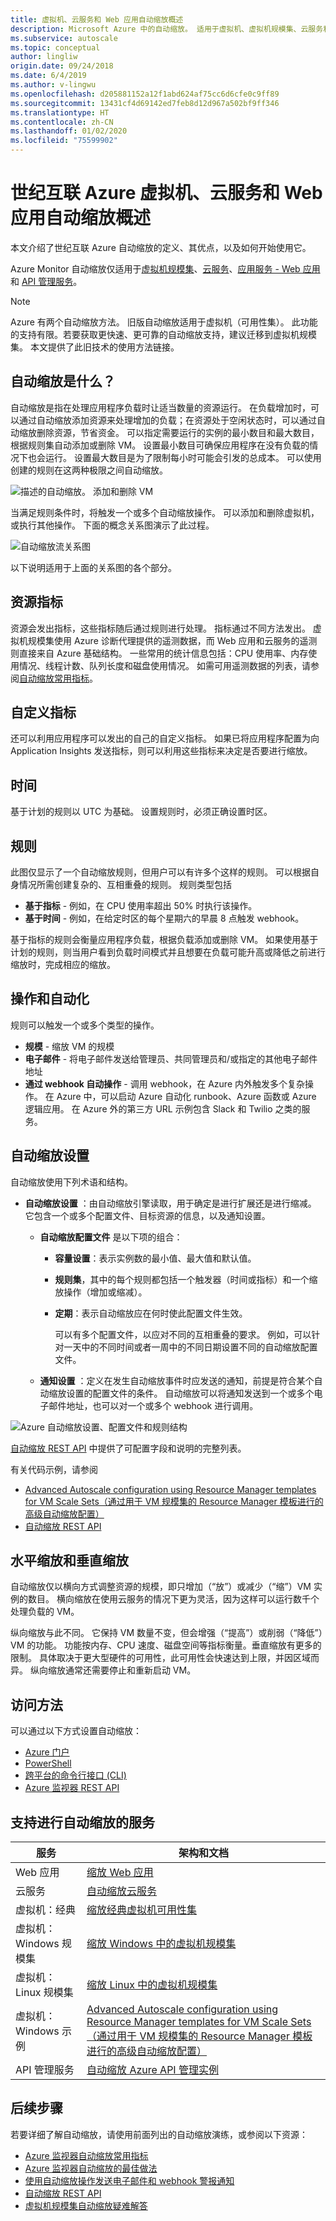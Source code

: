 ```yaml
---
title: 虚拟机、云服务和 Web 应用自动缩放概述
description: Microsoft Azure 中的自动缩放。 适用于虚拟机、虚拟机规模集、云服务和 Web 应用。
ms.subservice: autoscale
ms.topic: conceptual
author: lingliw
origin.date: 09/24/2018
ms.date: 6/4/2019
ms.author: v-lingwu
ms.openlocfilehash: d205881152a12f1abd624af75cc6d6cfe0c9ff89
ms.sourcegitcommit: 13431cf4d69142ed7feb8d12d967a502bf9ff346
ms.translationtype: HT
ms.contentlocale: zh-CN
ms.lasthandoff: 01/02/2020
ms.locfileid: "75599902"
---
```

# <a name="overview-of-autoscale-in-21vianet-azure-virtual-machines-cloud-services-and-web-apps"></a>世纪互联 Azure 虚拟机、云服务和 Web 应用自动缩放概述
本文介绍了世纪互联 Azure 自动缩放的定义、其优点，以及如何开始使用它。  

Azure Monitor 自动缩放仅适用于[虚拟机规模集](/virtual-machine-scale-sets/)、[云服务](/cloud-services/)、[应用服务 - Web 应用](/app-service/web/)和 [API 管理服务](/api-management/api-management-key-concepts)。

> [!NOTE]
> Azure 有两个自动缩放方法。 旧版自动缩放适用于虚拟机（可用性集）。 此功能的支持有限。若要获取更快速、更可靠的自动缩放支持，建议迁移到虚拟机规模集。 本文提供了此旧技术的使用方法链接。  
>
>

## <a name="what-is-autoscale"></a>自动缩放是什么？
自动缩放是指在处理应用程序负载时让适当数量的资源运行。 在负载增加时，可以通过自动缩放添加资源来处理增加的负载；在资源处于空闲状态时，可以通过自动缩放删除资源，节省资金。 可以指定需要运行的实例的最小数目和最大数目，根据规则集自动添加或删除 VM。 设置最小数目可确保应用程序在没有负载的情况下也会运行。 设置最大数目是为了限制每小时可能会引发的总成本。 可以使用创建的规则在这两种极限之间自动缩放。

 ![描述的自动缩放。 添加和删除 VM](./media/autoscale-overview/AutoscaleConcept.png)

当满足规则条件时，将触发一个或多个自动缩放操作。 可以添加和删除虚拟机，或执行其他操作。 下面的概念关系图演示了此过程。  

 ![自动缩放流关系图](./media/autoscale-overview/Autoscale_Overview_v4.png)

以下说明适用于上面的关系图的各个部分。   

## <a name="resource-metrics"></a>资源指标
资源会发出指标，这些指标随后通过规则进行处理。 指标通过不同方法发出。
虚拟机规模集使用 Azure 诊断代理提供的遥测数据，而 Web 应用和云服务的遥测则直接来自 Azure 基础结构。 一些常用的统计信息包括：CPU 使用率、内存使用情况、线程计数、队列长度和磁盘使用情况。 如需可用遥测数据的列表，请参阅[自动缩放常用指标](../../azure-monitor/platform/autoscale-common-metrics.md)。

## <a name="custom-metrics"></a>自定义指标
还可以利用应用程序可以发出的自己的自定义指标。 如果已将应用程序配置为向 Application Insights 发送指标，则可以利用这些指标来决定是否要进行缩放。

## <a name="time"></a>时间
基于计划的规则以 UTC 为基础。 设置规则时，必须正确设置时区。  

## <a name="rules"></a>规则
此图仅显示了一个自动缩放规则，但用户可以有许多个这样的规则。 可以根据自身情况所需创建复杂的、互相重叠的规则。  规则类型包括  

* **基于指标** - 例如，在 CPU 使用率超出 50% 时执行该操作。
* **基于时间** - 例如，在给定时区的每个星期六的早晨 8 点触发 webhook。

基于指标的规则会衡量应用程序负载，根据负载添加或删除 VM。 如果使用基于计划的规则，则当用户看到负载时间模式并且想要在负载可能升高或降低之前进行缩放时，完成相应的缩放。  

## <a name="actions-and-automation"></a>操作和自动化
规则可以触发一个或多个类型的操作。

* **规模** - 缩放 VM 的规模
* **电子邮件** - 将电子邮件发送给管理员、共同管理员和/或指定的其他电子邮件地址
* **通过 webhook 自动操作** - 调用 webhook，在 Azure 内外触发多个复杂操作。 在 Azure 中，可以启动 Azure 自动化 runbook、Azure 函数或 Azure 逻辑应用。 在 Azure 外的第三方 URL 示例包含 Slack 和 Twilio 之类的服务。

## <a name="autoscale-settings"></a>自动缩放设置
自动缩放使用下列术语和结构。

- **自动缩放设置** ：由自动缩放引擎读取，用于确定是进行扩展还是进行缩减。 它包含一个或多个配置文件、目标资源的信息，以及通知设置。

  - **自动缩放配置文件** 是以下项的组合：

    - **容量设置**：表示实例数的最小值、最大值和默认值。
    - **规则集**，其中的每个规则都包括一个触发器（时间或指标）和一个缩放操作（增加或缩减）。
    - **定期**：表示自动缩放应在何时使此配置文件生效。

      可以有多个配置文件，以应对不同的互相重叠的要求。 例如，可以针对一天中的不同时间或者一周中的不同日期设置不同的自动缩放配置文件。

  - **通知设置** ：定义在发生自动缩放事件时应发送的通知，前提是符合某个自动缩放设置的配置文件的条件。 自动缩放可以将通知发送到一个或多个电子邮件地址，也可以对一个或多个 webhook 进行调用。


![Azure 自动缩放设置、配置文件和规则结构](./media/autoscale-overview/AzureResourceManagerRuleStructure3.png)

[自动缩放 REST API](https://msdn.microsoft.com/library/dn931928.aspx) 中提供了可配置字段和说明的完整列表。

有关代码示例，请参阅

* [Advanced Autoscale configuration using Resource Manager templates for VM Scale Sets（通过用于 VM 规模集的 Resource Manager 模板进行的高级自动缩放配置）](../../azure-monitor/platform/autoscale-virtual-machine-scale-sets.md)  
* [自动缩放 REST API](https://msdn.microsoft.com/library/dn931953.aspx)

## <a name="horizontal-vs-vertical-scaling"></a>水平缩放和垂直缩放
自动缩放仅以横向方式调整资源的规模，即只增加（“放”）或减少（“缩”）VM 实例的数目。  横向缩放在使用云服务的情况下更为灵活，因为这样可以运行数千个处理负载的 VM。

纵向缩放与此不同。 它保持 VM 数量不变，但会增强（“提高”）或削弱（“降低”）VM 的功能。 功能按内存、CPU 速度、磁盘空间等指标衡量。垂直缩放有更多的限制。 具体取决于更大型硬件的可用性，此可用性会快速达到上限，并因区域而异。 纵向缩放通常还需要停止和重新启动 VM。


## <a name="methods-of-access"></a>访问方法
可以通过以下方式设置自动缩放：

* [Azure 门户](../../azure-monitor/platform/autoscale-get-started.md)
* [PowerShell](../../azure-monitor/platform/powershell-quickstart-samples.md#create-and-manage-autoscale-settings)
* [跨平台的命令行接口 (CLI)](../../azure-monitor/platform/cli-samples.md#autoscale)
* [Azure 监视器 REST API](https://msdn.microsoft.com/library/azure/dn931953.aspx)

## <a name="supported-services-for-autoscale"></a>支持进行自动缩放的服务
| 服务 | 架构和文档 |
| --- | --- |
| Web 应用 |[缩放 Web 应用](../../azure-monitor/platform/autoscale-get-started.md) |
| 云服务 |[自动缩放云服务](../../cloud-services/cloud-services-how-to-scale-portal.md) |
| 虚拟机：经典 |[缩放经典虚拟机可用性集](https://blogs.msdn.microsoft.com/kaevans/2015/02/20/autoscaling-azurevirtual-machines/) |
| 虚拟机：Windows 规模集 |[缩放 Windows 中的虚拟机规模集](../../virtual-machine-scale-sets/tutorial-autoscale-powershell.md) |
| 虚拟机：Linux 规模集 |[缩放 Linux 中的虚拟机规模集](../../virtual-machine-scale-sets/tutorial-autoscale-cli.md) |
| 虚拟机：Windows 示例 |[Advanced Autoscale configuration using Resource Manager templates for VM Scale Sets（通过用于 VM 规模集的 Resource Manager 模板进行的高级自动缩放配置）](../../azure-monitor/platform/autoscale-virtual-machine-scale-sets.md) |
| API 管理服务|[自动缩放 Azure API 管理实例](https://docs.microsoft.com/azure/api-management/api-management-howto-autoscale)

## <a name="next-steps"></a>后续步骤
若要详细了解自动缩放，请使用前面列出的自动缩放演练，或参阅以下资源：

* [Azure 监视器自动缩放常用指标](../../azure-monitor/platform/autoscale-common-metrics.md)
* [Azure 监视器自动缩放的最佳做法](../../azure-monitor/platform/autoscale-best-practices.md)
* [使用自动缩放操作发送电子邮件和 webhook 警报通知](../../azure-monitor/platform/autoscale-webhook-email.md)
* [自动缩放 REST API](https://msdn.microsoft.com/library/dn931953.aspx)
* [虚拟机规模集自动缩放疑难解答](../../virtual-machine-scale-sets/virtual-machine-scale-sets-troubleshoot.md)
